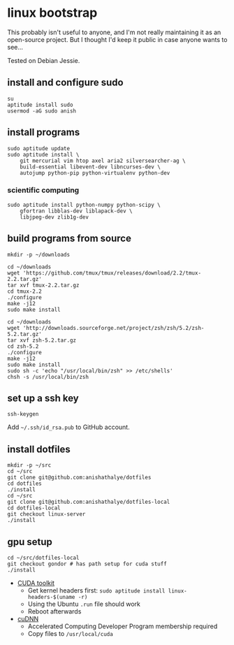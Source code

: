 # linux bootstrap

This probably isn't useful to anyone, and I'm not really maintaining it as an
open-source project. But I thought I'd keep it public in case anyone wants to
see...

Tested on Debian Jessie.

## install and configure sudo

```
su
aptitude install sudo
usermod -aG sudo anish
```

## install programs

```
sudo aptitude update
sudo aptitude install \
    git mercurial vim htop axel aria2 silversearcher-ag \
    build-essential libevent-dev libncurses-dev \
    autojump python-pip python-virtualenv python-dev
```

### scientific computing

```
sudo aptitude install python-numpy python-scipy \
    gfortran libblas-dev liblapack-dev \
    libjpeg-dev zlib1g-dev
```

## build programs from source

```
mkdir -p ~/downloads

cd ~/downloads
wget 'https://github.com/tmux/tmux/releases/download/2.2/tmux-2.2.tar.gz'
tar xvf tmux-2.2.tar.gz
cd tmux-2.2
./configure
make -j12
sudo make install

cd ~/downloads
wget 'http://downloads.sourceforge.net/project/zsh/zsh/5.2/zsh-5.2.tar.gz'
tar xvf zsh-5.2.tar.gz
cd zsh-5.2
./configure
make -j12
sudo make install
sudo sh -c 'echo "/usr/local/bin/zsh" >> /etc/shells'
chsh -s /usr/local/bin/zsh
```

## set up a ssh key

```
ssh-keygen
```

Add `~/.ssh/id_rsa.pub` to GitHub account.

## install dotfiles

```
mkdir -p ~/src
cd ~/src
git clone git@github.com:anishathalye/dotfiles
cd dotfiles
./install
cd ~/src
git clone git@github.com:anishathalye/dotfiles-local
cd dotfiles-local
git checkout linux-server
./install
```

## gpu setup

```
cd ~/src/dotfiles-local
git checkout gondor # has path setup for cuda stuff
./install
```

* [CUDA toolkit](https://developer.nvidia.com/cuda-downloads)
    * Get kernel headers first: `sudo aptitude install linux-headers-$(uname -r)`
    * Using the Ubuntu `.run` file should work
    * Reboot afterwards
* [cuDNN](https://developer.nvidia.com/rdp/cudnn-download)
    * Accelerated Computing Developer Program membership required
    * Copy files to `/usr/local/cuda`

